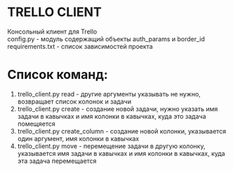 # TRELLO CLIENT

Консольный клиент для Trello  
config.py - модуль содержащий объекты auth_params и border_id  
requirements.txt - список зависимостей проекта

# Список команд:

1. trello_client.py read - другие аргументы указывать не нужно, возвращает список колонок и задачи
2. trello_client.py create - создание новой задачи, нужно указать имя задачи в кавычках и имя колонки в кавычках, куда это задача помещяется
3. trello_client.py create_column - создание новой колонки, указывается один аргумент, имя колонки в кавычках
4. trello_client.py move - перемещение задачи в другую колонку, указывается имя задачи в кавычках и имя колонки в кавычках, куда эта задача перемещается
